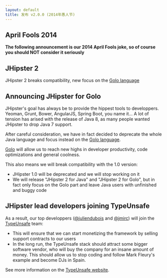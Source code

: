 ```yaml
---
layout: default
title: 发布 v2.0.0 (2014年愚人节)
---
```


April Fools 2014
----------

**The following announcement is our 2014 April Fools joke, so of course you should NOT consider it seriously**

JHipster 2
----------

JHipster 2 breaks compatibility, new focus on the [Golo language](http://golo-lang.org/)

Announcing JHipster for Golo
----------

JHipster's goal has always be to provide the hippest tools to developpers. Yeoman, Grunt, Bower, AngularJS, Spring Boot, you name it...
A lot of tension has arised with the release of Java 8, as many people wanted JHipster to drop Java 7 support.

After careful consideration, we have in fact decided to deprecate the whole Java language and focus instead on the [Golo language](http://golo-lang.org/).

[Golo](http://golo-lang.org/) will allow us to reach new highs in developer productivity, code optimizations and general coolness.

This also means we will break compatibility with the 1.0 version:

- JHipster 1.0 will be deprecated and we will stop working on it
- We will release "JHipster 2 for Java" and "JHipster 2 for Golo", but in fact only focus on the Golo part and leave Java users with unfinished and buggy code

JHipster lead developers joining TypeUnsafe
------------

As a result, our top developpers ([@juliendubois](https://twitter.com/juliendubois) and [@jmirc](https://twitter.com/jmirc)) will join the [TypeUnsafe](http://www.typeunsafe.org/) team:

- This will ensure that we can start monetizing the framework by selling support contracts to our users
- In the long run, the TypeUnsafe stack should attract some bigger software vendor, who will buy the company for an insane amount of money.  This should allow us to stop coding and follow Mark Fleury's example and become DJs in Spain.

See more information on the [TypeUnsafe website](http://www.typeunsafe.org/).
